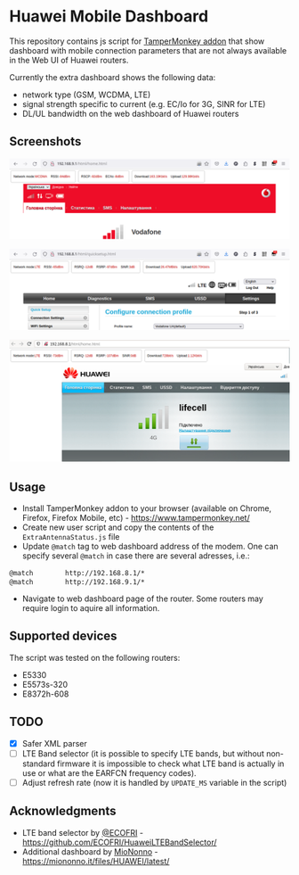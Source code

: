 # Huawei Mobile Dashboard

This repository contains js script for [TamperMonkey addon](https://www.tampermonkey.net/) that show dashboard with mobile connection parameters that are not always available in the Web UI of Huawei routers.

Currently the extra dashboard shows the following data:
* network type (GSM, WCDMA, LTE)
* signal strength specific to current (e.g. EC/Io for 3G, SINR for LTE)
* DL/UL bandwidth on the web dashboard of Huawei routers

## Screenshots

![Dashboard on E5330 router web UI](images/e5330.png)

![Dashboard on E5573 router web UI](images/e5573.png)

![Dashboard on E8372 router web UI](images/e8372.png)

## Usage

* Install TamperMonkey addon to your browser (available on Chrome, Firefox, Firefox Mobile, etc) - https://www.tampermonkey.net/
* Create new user script and copy the contents of the `ExtraAntennaStatus.js` file
* Update `@match` tag to web dashboard address of the modem. One can specify several `@match` in case there are several adresses, i.e.:

```
@match        http://192.168.8.1/*
@match        http://192.168.9.1/*
```

* Navigate to web dashboard page of the router. Some routers may require login to aquire all information.

## Supported devices

The script was tested on the following routers:

* E5330
* E5573s-320
* E8372h-608

## TODO

* [x] Safer XML parser
* [ ] LTE Band selector (it is possible to specify LTE bands, but without non-standard firmware it is impossible to check what LTE band is actually in use or what are the EARFCN frequency codes).
* [ ] Adjust refresh rate (now it is handled by `UPDATE_MS` variable in the script)

## Acknowledgments

* LTE band selector by [@ECOFRI](https://github.com/ECOFRI) - https://github.com/ECOFRI/HuaweiLTEBandSelector/
* Additional dashboard by [MioNonno](https://www.youtube.com/@miononno) - https://miononno.it/files/HUAWEI/latest/
